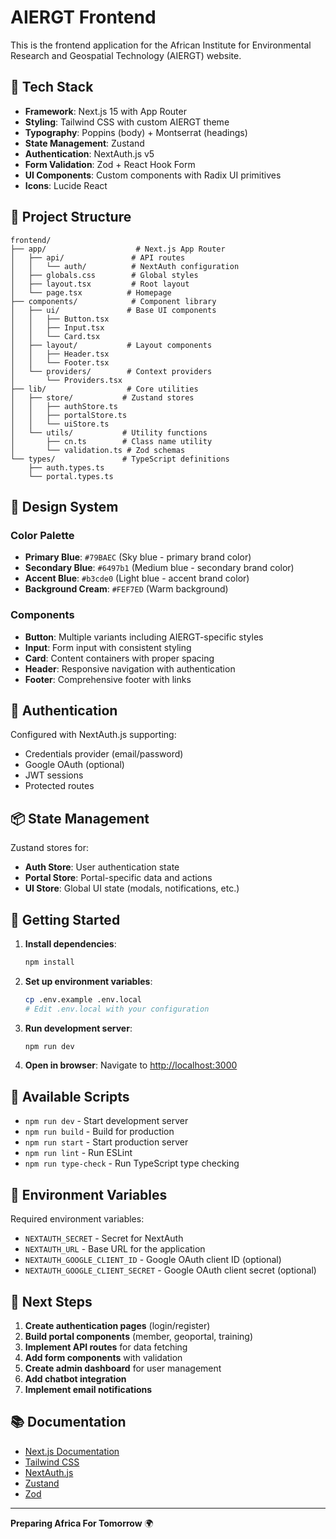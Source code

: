 # AIERGT Frontend

This is the frontend application for the African Institute for Environmental Research and Geospatial Technology (AIERGT) website.

## 🚀 Tech Stack

- **Framework**: Next.js 15 with App Router
- **Styling**: Tailwind CSS with custom AIERGT theme
- **Typography**: Poppins (body) + Montserrat (headings)
- **State Management**: Zustand
- **Authentication**: NextAuth.js v5
- **Form Validation**: Zod + React Hook Form
- **UI Components**: Custom components with Radix UI primitives
- **Icons**: Lucide React

## 📁 Project Structure

```
frontend/
├── app/                    # Next.js App Router
│   ├── api/               # API routes
│   │   └── auth/          # NextAuth configuration
│   ├── globals.css        # Global styles
│   ├── layout.tsx         # Root layout
│   └── page.tsx          # Homepage
├── components/            # Component library
│   ├── ui/               # Base UI components
│   │   ├── Button.tsx
│   │   ├── Input.tsx
│   │   └── Card.tsx
│   ├── layout/           # Layout components
│   │   ├── Header.tsx
│   │   └── Footer.tsx
│   └── providers/        # Context providers
│       └── Providers.tsx
├── lib/                  # Core utilities
│   ├── store/           # Zustand stores
│   │   ├── authStore.ts
│   │   ├── portalStore.ts
│   │   └── uiStore.ts
│   └── utils/           # Utility functions
│       ├── cn.ts        # Class name utility
│       └── validation.ts # Zod schemas
└── types/               # TypeScript definitions
    ├── auth.types.ts
    └── portal.types.ts
```

## 🎨 Design System

### Color Palette
- **Primary Blue**: `#79BAEC` (Sky blue - primary brand color)
- **Secondary Blue**: `#6497b1` (Medium blue - secondary brand color)
- **Accent Blue**: `#b3cde0` (Light blue - accent brand color)
- **Background Cream**: `#FEF7ED` (Warm background)

### Components
- **Button**: Multiple variants including AIERGT-specific styles
- **Input**: Form input with consistent styling
- **Card**: Content containers with proper spacing
- **Header**: Responsive navigation with authentication
- **Footer**: Comprehensive footer with links

## 🔐 Authentication

Configured with NextAuth.js supporting:
- Credentials provider (email/password)
- Google OAuth (optional)
- JWT sessions
- Protected routes

## 📦 State Management

Zustand stores for:
- **Auth Store**: User authentication state
- **Portal Store**: Portal-specific data and actions
- **UI Store**: Global UI state (modals, notifications, etc.)

## 🚀 Getting Started

1. **Install dependencies**:
   ```bash
   npm install
   ```

2. **Set up environment variables**:
   ```bash
   cp .env.example .env.local
   # Edit .env.local with your configuration
   ```

3. **Run development server**:
   ```bash
   npm run dev
   ```

4. **Open in browser**:
   Navigate to [http://localhost:3000](http://localhost:3000)

## 🔧 Available Scripts

- `npm run dev` - Start development server
- `npm run build` - Build for production
- `npm run start` - Start production server
- `npm run lint` - Run ESLint
- `npm run type-check` - Run TypeScript type checking

## 📝 Environment Variables

Required environment variables:
- `NEXTAUTH_SECRET` - Secret for NextAuth
- `NEXTAUTH_URL` - Base URL for the application
- `NEXTAUTH_GOOGLE_CLIENT_ID` - Google OAuth client ID (optional)
- `NEXTAUTH_GOOGLE_CLIENT_SECRET` - Google OAuth client secret (optional)

## 🎯 Next Steps

1. **Create authentication pages** (login/register)
2. **Build portal components** (member, geoportal, training)
3. **Implement API routes** for data fetching
4. **Add form components** with validation
5. **Create admin dashboard** for user management
6. **Add chatbot integration**
7. **Implement email notifications**

## 📚 Documentation

- [Next.js Documentation](https://nextjs.org/docs)
- [Tailwind CSS](https://tailwindcss.com/docs)
- [NextAuth.js](https://next-auth.js.org/)
- [Zustand](https://github.com/pmndrs/zustand)
- [Zod](https://zod.dev/)

---

**Preparing Africa For Tomorrow** 🌍